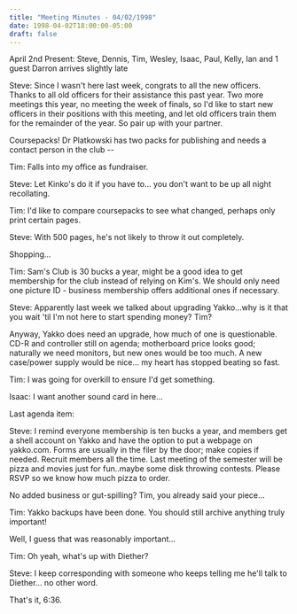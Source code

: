 ```yaml
---
title: "Meeting Minutes - 04/02/1998"
date: 1998-04-02T18:00:00-05:00
draft: false
---
```


 April 2nd Present: Steve, Dennis, Tim, Wesley, Isaac, Paul, Kelly, Ian and 1 guest Darron arrives slightly late </p><p>
Steve: Since I wasn't here last week, congrats to all the new officers. Thanks to all old officers for their assistance this past year. Two more meetings this year, no meeting the week of finals, so I'd like to start new officers in their positions with this meeting, and let old officers train them for the remainder of the year. So pair up with your partner. </p><p>
Coursepacks! Dr Platkowski has two packs for publishing and needs a contact person in the club -- </p><p>
Tim: Falls into my office as fundraiser. </p><p>
Steve: Let Kinko's do it if you have to... you don't want to be up all night recollating. </p><p>
Tim: I'd like to compare coursepacks to see what changed, perhaps only print certain pages. </p><p>
Steve: With 500 pages, he's not likely to throw it out completely. </p><p>
</p><p>
Shopping... </p><p>
Tim: Sam's Club is 30 bucks a year, might be a good idea to get membership for the club instead of relying on Kim's. We should only need one picture ID - business membership offers additional ones if necessary.  </p><p>
</p><p>
Steve: Apparently last week we talked about upgrading Yakko...why is it that you wait 'til I'm not here to start spending money? Tim? </p><p>
Anyway, Yakko does need an upgrade, how much of one is questionable. CD-R and controller still on agenda; motherboard price looks good; naturally we need monitors, but new ones would be too much.  A new case/power supply would be nice... my heart has stopped beating so fast. </p><p>
Tim: I was going for overkill to ensure I'd get something. </p><p>
Isaac: I want another sound card in here... </p><p>
</p><p>
Last agenda item: </p><p>
Steve: I remind everyone membership is ten bucks a year, and members get a shell account on Yakko and have the option to put a webpage on yakko.com. Forms are usually in the filer by the door; make copies if needed. Recruit members all the time. Last meeting of the semester will be pizza and movies just for fun..maybe some disk throwing contests. Please RSVP so we know how much pizza to order. </p><p>
No added business or gut-spilling? Tim, you already said your piece... </p><p>
Tim: Yakko backups have been done. You should still archive anything truly important! </p><p>
Well, I guess that was reasonably important... </p><p>
Tim: Oh yeah, what's up with Diether? </p><p>
Steve: I keep corresponding with someone who keeps telling me he'll talk to Diether...  no other word. </p><p>
That's it, 6:36. </p><p>
</p>
